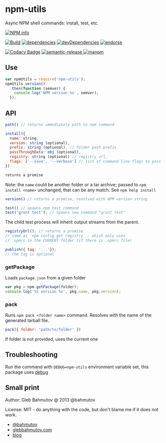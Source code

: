 # npm-utils

Async NPM shell commands: install, test, etc.

[![NPM info][nodei.co]][npm-url]

[![Build][npm-utils-ci-image]][npm-utils-ci-url]
[![dependencies][dependencies-image]][dependencies-url]
[![devDependencies][devDependencies-image]][devDependencies-url]
[![endorse][endorse-image]][endorse-url]

[![Codacy Badge][codacy-image]][codacy-url]
[![semantic-release][semantic-image] ][semantic-url]
[![manpm](https://img.shields.io/badge/manpm-%E2%9C%93-3399ff.svg)](https://github.com/bahmutov/manpm)

## Use

```js
var npmUtils = require('npm-utils');
npmUtils.version()
  .then(function (semver) {
    console.log('NPM version %s', semver);
  });
```

## API

```js
path() // returns immediately path to npm command
```

```js
install({
  name: string,
  version: string (optional),
  prefix: string (optional), // folder path prefix
  passThroughData: obj (optional),
  registry: string (optional) // registry url,
  flags: ['--save', '--verbose'] // list of command line flags to pass to NPM
})

returns a promise
```

Note: the `name` could be another folder or a tar archive; passed to `npm install <name>`
unchanged, that can be any match. See `npm help install`

```js
version() // returns a promise, resolved with NPM version string
```

```js
test() // spawns npm test command
test('grunt test'); // spawns new command "grunt test"
```

The child test process will inherit output streams from the parent.

```js
registryUrl(); // returns a promise
// same as `npm config get registry` - which only uses
// .npmrc in the CURRENT folder (if there is .npmrc file)
```

```js
publish({ tag: '...'});
// the tag is optional
```

### getPackage

Loads `package.json` from a given folder

```js
var pkg = npm.getPackage(folder);
console.log('%s version %s', pkg.name, pkg.version);
```

### pack

Runs `npm pack <folder name>` command. Resolves with the name of the generated tarball file.

```js
pack({ folder: 'path/to/folder' })
```

If folder is not provided, uses the current one

## Troubleshooting

Run the command with `DEBUG=npm-utils` environment variable set, this package
uses [debug](https://www.npmjs.com/package/debug)

## Small print

Author: Gleb Bahmutov @ 2013 @bahmutov

License: MIT - do anything with the code, but don't blame me if it does not work.

* [@bahmutov](https://twitter.com/bahmutov)
* [glebbahmutov.com](http://glebbahmutov.com)
* [blog](http://glebbahmutov.com/blog)

[nodei.co]: https://nodei.co/npm/npm-utils.png?downloads=true
[npm-url]: https://npmjs.org/package/npm-utils
[npm-utils-ci-image]: https://secure.travis-ci.org/bahmutov/npm-utils.png?branch=master
[npm-utils-ci-url]: http://travis-ci.org/#!/bahmutov/npm-utils
[dependencies-image]: https://david-dm.org/bahmutov/npm-utils.png
[dependencies-url]: https://david-dm.org/bahmutov/npm-utils
[devDependencies-image]: https://david-dm.org/bahmutov/npm-utils/dev-status.png
[devDependencies-url]: https://david-dm.org/bahmutov/npm-utils#info=devDependencies
[endorse-image]: https://api.coderwall.com/bahmutov/endorsecount.png
[endorse-url]: https://coderwall.com/bahmutov
[codacy-image]: https://api.codacy.com/project/badge/grade/80f4a9c1aad545fa8aeb090d66a3a7d2
[codacy-url]: https://www.codacy.com/app/glebbahmutov_2600/npm-utils
[semantic-image]: https://img.shields.io/badge/%20%20%F0%9F%93%A6%F0%9F%9A%80-semantic--release-e10079.svg
[semantic-url]: https://github.com/semantic-release/semantic-release
